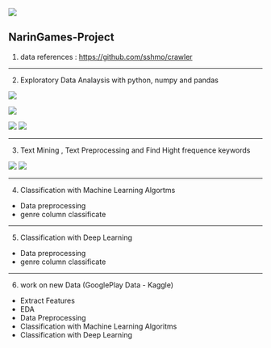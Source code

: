 ![](https://naringames.com/wp-content/uploads/2020/10/logologotype.png)

## NarinGames-Project

1. data references : https://github.com/sshmo/crawler

------------


2. Exploratory Data Analaysis with python, numpy and pandas

![](https://uupload.ir/files/x7mg_1.png)

![](https://uupload.ir/files/emls_2.png)

![](https://uupload.ir/files/l7y0_3.png) 
![](https://uupload.ir/files/8yl5_4.png)

------------


3. Text Mining , Text Preprocessing and Find Hight frequence keywords

![](https://uupload.ir/files/6mh_6.png)
![](https://uupload.ir/files/8vbg_5.png)

------------


4. Classification with Machine Learning Algortms
- Data preprocessing
- genre column classificate

------------


5. Classification with Deep Learning
- Data preprocessing 
- genre column classificate 

------------


6. work on new Data (GooglePlay Data - Kaggle)
- Extract Features
- EDA
- Data Preprocessing
- Classification with Machine Learning Algoritms
- Classification with Deep Learning
